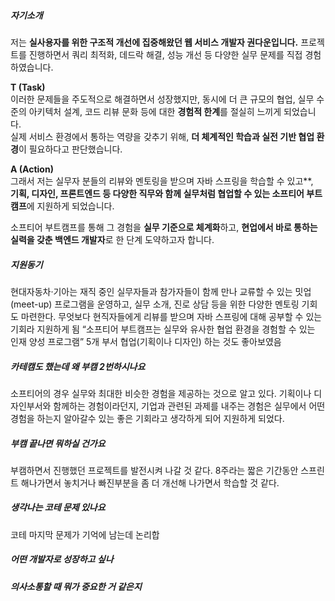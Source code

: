 
##### 자기소개
저는 **실사용자를 위한 구조적 개선에 집중해왔던 웹 서비스 개발자 권다운입니다.**
프로젝트를 진행하면서 쿼리 최적화, 데드락 해결, 성능 개선 등 다양한 실무 문제를 직접 경험하였습니다.

**T (Task)**  
이러한 문제들을 주도적으로 해결하면서 성장했지만, 동시에 더 큰 규모의 협업, 실무 수준의 아키텍처 설계, 코드 리뷰 문화 등에 대한 **경험적 한계**를 절실히 느끼게 되었습니다.  
실제 서비스 환경에서 통하는 역량을 갖추기 위해, **더 체계적인 학습과 실전 기반 협업 환경**이 필요하다고 판단했습니다.

**A (Action)**  
그래서 저는  실무자 분들의 리뷰와 멘토링을 받으며 자바 스프링을 학습할 수 있고**,  
**기획, 디자인, 프론트엔드 등 다양한 직무와 함께 실무처럼 협업할 수 있는 소프티어 부트캠프**에 지원하게 되었습니다.  

 소프티어 부트캠프를 통해 그 경험을 **실무 기준으로 체계화**하고, **현업에서 바로 통하는 실력을 갖춘 백엔드 개발자**로 한 단계 도약하고자 합니다.
##### 지원동기
현대자동차·기아는 재직 중인 실무자들과 참가자들이 함께 만나 교류할 수 있는 밋업(meet-up) 프로그램을 운영하고, 실무 소개, 진로 상담 등을 위한 다양한 멘토링 기회도 마련한다.
무엇보다 현직자들에게 리뷰를 받으며 자바 스프링에 대해 공부할 수 있는 기회라 지원하게 됨
“소프티어 부트캠프는 실무와 유사한 협업 환경을 경험할 수 있는 인재 양성 프로그램”
5개 부서 협업(기획이나 디자인) 하는 것도 좋아보였음
##### 카테캠도 했는데 왜 부캠 2번하시나요
소프티어의 경우 실무와 최대한 비슷한 경험을 제공하는 것으로 알고 있다. 기획이나 디자인부서와 함께하는 경험이라던지, 기업과 관련된 과제를 내주는 경험은 실무에서 어떤 경험을 하는지 알아갈수 있는 좋은 기회라고 생각하게 되어 지원하게 되었다.
##### 부캠 끝나면 뭐하실 건가요
부캠하면서 진행했던 프로젝트를 발전시켜 나갈 것 같다. 8주라는 짧은 기간동안 스프린트 해나가면서 놓치거나 빠진부분을 좀 더 개선해 나가면서 학습할 것 같다.
##### 생각나는 코테 문제 있나요
코테 마지막 문제가 기억에 남는데 논리합 
##### 어떤 개발자로 성장하고 싶나
##### 의사소통할 때 뭐가 중요한 거 같은지
##### 